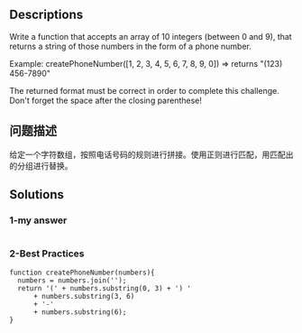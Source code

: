## Descriptions
Write a function that accepts an array of 10 integers (between 0 and 9), that returns a string of those numbers in the form of a phone number.

Example:
createPhoneNumber([1, 2, 3, 4, 5, 6, 7, 8, 9, 0]) => returns "(123) 456-7890"

The returned format must be correct in order to complete this challenge. 
Don't forget the space after the closing parenthese!

## 问题描述
给定一个字符数组，按照电话号码的规则进行拼接。使用正则进行匹配，用匹配出的分组进行替换。

## Solutions
### 1-my answer

```

```

### 2-Best Practices

```
function createPhoneNumber(numbers){
  numbers = numbers.join('');
  return '(' + numbers.substring(0, 3) + ') ' 
      + numbers.substring(3, 6) 
      + '-' 
      + numbers.substring(6);
}
```
